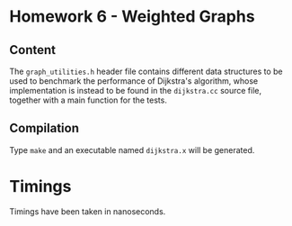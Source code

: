 # Homework 6 - Weighted Graphs
## Content
The `graph_utilities.h` header file contains different data structures to be used to benchmark the performance of Dijkstra's algorithm, whose implementation is instead to be found in the `dijkstra.cc` source file, together with a main function for the tests.

## Compilation
Type `make` and an executable named `dijkstra.x` will be generated.

# Timings
Timings have been taken in nanoseconds.
